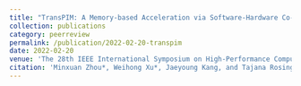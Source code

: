 ```yaml
---
title: "TransPIM: A Memory-based Acceleration via Software-Hardware Co-Design for Transformers"
collection: publications
category: peerreview
permalink: /publication/2022-02-20-transpim
date: 2022-02-20
venue: 'The 28th IEEE International Symposium on High-Performance Computer Architecture (HPCA)'
citation: 'Minxuan Zhou*, Weihong Xu*, Jaeyoung Kang, and Tajana Rosing, “TransPIM: A Memory-based Acceleration via Software-Hardware Co-Design for Transformers”, The 28th IEEE International Symposium on High-Performance Computer Architecture (HPCA’22), 2022'
---
```

